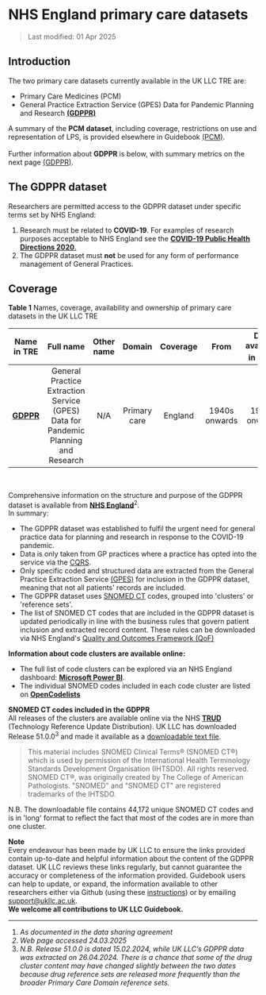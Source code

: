 # NHS England primary care datasets
>Last modified: 01 Apr 2025
## Introduction
The two primary care datasets currently available in the UK LLC TRE are:  
* Primary Care Medicines (PCM)  
* General Practice Extraction Service (GPES) Data for Pandemic Planning and Research [**(GDPPR)**](../Primary_care_datasets/GDPPR/GDPPR.ipynb)  


A summary of the **PCM dataset**, including coverage, restrictions on use and representation of LPS, is provided elsewhere in Guidebook [(PCM)](../Other%20datasets/PCM/PCM.ipynb).  
<br>Further information about **GDPPR** is below, with summary metrics on the next page [(GDPPR)](../Primary_care_datasets/GDPPR/GDPPR.ipynb).

## The GDPPR dataset
Researchers are permitted access to the GDPPR dataset under specific terms set by NHS England:
1. Research must be related to **COVID-19**. For examples of research purposes acceptable to NHS England see the [**COVID-19 Public Health Directions 2020**.](https://digital.nhs.uk/about-nhs-digital/corporate-information-and-documents/directions-and-data-provision-notices/secretary-of-state-directions/covid-19-public-health-directions-2020#:~:text=identifying%20and%20understanding) 
2. The GDPPR dataset must **not** be used for any form of performance management of General Practices.  


## Coverage


**Table 1** Names, coverage, availability and ownership of primary care datasets in the UK LLC TRE

| **Name in TRE**|**Full name**|**Other name**|**Domain**|**Coverage**|**From**|**Data available in TRE<sup>1</sup>**|**Owner**|
|---|:---:|:---:|:---:|:---:|:---:|:---:|:---:|
|[**GDPPR**](../Primary_care_datasets/GDPPR/GDPPR.ipynb)|General Practice Extraction Service (GPES) Data for Pandemic Planning and Research|N/A|Primary care|England|1940s onwards|1940s onwards|NHSE||  


<br>

Comprehensive information on the structure and purpose of the GDPPR dataset is available from [**NHS England**](https://digital.nhs.uk/coronavirus/gpes-data-for-pandemic-planning-and-research/guide-for-analysts-and-users-of-the-data#download-for-data-items)<sup>2</sup>.  
In summary:  
* The GDPPR dataset was established to fulfil the urgent need for general practice data for planning and research in response to the COVID-19 pandemic.  
* Data is only taken from GP practices where a practice has opted into the service via the [CQRS](https://welcome.cqrs.nhs.uk/).  
* Only specific coded and structured data are extracted from the General Practice Extraction Service [(GPES)](https://digital.nhs.uk/services/general-practice-extraction-service/gpes-extracts-and-benefits) for inclusion in the GDPPR dataset, meaning that not all patients' records are included.  
* The GDPPR dataset uses [SNOMED CT](https://termbrowser.nhs.uk/?) codes, grouped into 'clusters' or 'reference sets'.  
* The list of SNOMED CT codes that are included in the GDPPR dataset is updated periodically in line with the business rules that govern patient inclusion and extracted record content. These rules can be downloaded via NHS England's [Quality and Outcomes Framework (QoF)](https://digital.nhs.uk/data-and-information/data-collections-and-data-sets/data-collections/quality-and-outcomes-framework-qof/coronavirus-business-rules/gp-data-for-pandemic-planning-and-research)   


**Information about code clusters are available online:**
* The full list of code clusters can be explored via an NHS England dashboard: [**Microsoft Power BI**](https://app.powerbi.com/view?r=eyJrIjoiMjY4OTRhNmUtZDdiMy00NzVhLTkzMmMtZmRhMzAyOWFkZjc4IiwidCI6IjM3YzM1NGIyLTg1YjAtNDdmNS1iMjIyLTA3YjQ4ZDc3NGVlMyJ9).  
* The individual SNOMED codes included in each code cluster are listed on [**OpenCodelists**](https://www.opencodelists.org/)  
 
**SNOMED CT codes included in the GDPPR**  
All releases of the clusters are available online via the NHS [**TRUD**]([https://isd.digital.nhs.uk/trud/users/guest/filters/0/home) (Technology Reference Update Distribution). UK LLC has downloaded Release 51.0.0<sup>3</sup> and made it available as a [downloadable text file](http://apply.ukllc.ac.uk/apply/view_document/gdppr).  


>This material includes SNOMED Clinical Terms® (SNOMED CT®) which is used by permission of the International Health Terminology Standards Development Organisation (IHTSDO). All rights reserved. SNOMED CT®, was originally created by The College of American Pathologists. "SNOMED" and "SNOMED CT" are registered trademarks of the IHTSDO.  

N.B. The downloadable file contains 44,172 unique SNOMED CT codes and is in 'long' format to reflect the fact that most of the codes are in more than one cluster.



**Note**  
Every endeavour has been made by UK LLC to ensure the links provided contain up-to-date and helpful information about the content of the GDPPR dataset. UK LLC reviews these links regularly, but cannot guarantee the accuracy or completeness of the information provided. Guidebook users can help to update, or expand, the information available to other researchers either via Github (using these [instructions](../../../user_guide/contribute.md)) or by emailing [support@ukllc.ac.uk](mailto:support@ukllc.ac.uk).  
**We welcome all contributions to UK LLC Guidebook.**

***
1. <i>As documented in the data sharing agreement 
2. Web page accessed 24.03.2025 
3. N.B. Release 51.0.0 is dated 15.02.2024, while UK LLC’s GDPPR data was extracted on 26.04.2024. There is a chance that some of the drug cluster content may have changed slightly between the two dates because drug reference sets are released more frequently than the broader Primary Care Domain reference sets.</i>



 
